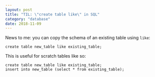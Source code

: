 ```yaml
---
layout: post
title: "TIL: \"create table like\" in SQL"
category: "database"
date: 2018-11-09
---
```


News to me: you can copy the schema of an existing table using `like`:

```
create table new_table like existing_table;
```

This is useful for scratch tables like so:

```
create table new_table like existing_table;
insert into new_table (select * from existing_table);
```
